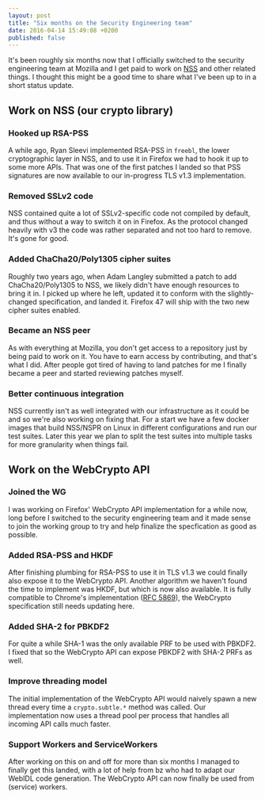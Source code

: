 ```yaml
---
layout: post
title: "Six months on the Security Engineering team"
date: 2016-04-14 15:49:08 +0200
published: false
---
```


It's been roughly six months now that I officially switched to the security
engineering team at Mozilla and I get paid to work on
[NSS](https://developer.mozilla.org/en-US/docs/Mozilla/Projects/NSS) and other
related things. I thought this might be a good time to share what I've been up
to in a short status update.

## Work on NSS (our crypto library)

### Hooked up RSA-PSS

A while ago, Ryan Sleevi implemented RSA-PSS in `freebl`, the lower
cryptographic layer in NSS, and to use it in Firefox we had to hook it up to
some more APIs. That was one of the first patches I landed so that PSS
signatures are now available to our in-progress TLS v1.3 implementation.

### Removed SSLv2 code

NSS contained quite a lot of SSLv2-specific code not compiled by default, and
thus without a way to switch it on in Firefox. As the protocol changed heavily
with v3 the code was rather separated and not too hard to remove. It's gone for
good.

### Added ChaCha20/Poly1305 cipher suites

Roughly two years ago, when Adam Langley submitted a patch to add
ChaCha20/Poly1305 to NSS, we likely didn't have enough resources to bring it
in. I picked up where he left, updated it to conform with the slightly-changed
specification, and landed it. Firefox 47 will ship with the two new cipher
suites enabled.

### Became an NSS peer

As with everything at Mozilla, you don't get access to a repository just by
being paid to work on it. You have to earn access by contributing, and that's
what I did. After people got tired of having to land patches for me I finally
became a peer and started reviewing patches myself.

### Better continuous integration

NSS currently isn't as well integrated with our infrastructure as it could be
and so we're also working on fixing that. For a start we have a few docker
images that build NSS/NSPR on Linux in different configurations and run our
test suites. Later this year we plan to split the test suites into multiple
tasks for more granularity when things fail.

## Work on the WebCrypto API

### Joined the WG

I was working on Firefox' WebCrypto API implementation for a while now, long
before I switched to the security engineering team and it made sense to join
the working group to try and help finalize the specfication as good as possible.

### Added RSA-PSS and HKDF

After finishing plumbing for RSA-PSS to use it in TLS v1.3 we could finally
also expose it to the WebCrypto API. Another algorithm we haven't found the
time to implement was HKDF, but which is now also available. It is fully
compatible to Chrome's implementation ([RFC 5869](https://tools.ietf.org/html/rfc5869)),
the WebCrypto specification still needs updating here.

### Added SHA-2 for PBKDF2

For quite a while SHA-1 was the only available PRF to be used with PBKDF2.
I fixed that so the WebCrypto API can expose PBKDF2 with SHA-2 PRFs as well.

### Improve threading model

The initial implementation of the WebCrypto API would naively spawn a new thread
every time a `crypto.subtle.*` method was called. Our implementation now uses a
thread pool per process that handles all incoming API calls much faster.

### Support Workers and ServiceWorkers

After working on this on and off for more than six months I managed to finally
get this landed, with a lot of help from bz who had to adapt our WebIDL code
generation. The WebCrypto API can now finally be used from (service) workers.
